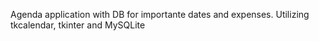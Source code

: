 Agenda application with DB for importante dates and expenses. 
Utilizing tkcalendar, tkinter and MySQLite